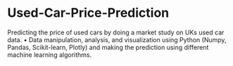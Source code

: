 # Used-Car-Price-Prediction
Predicting the price of used cars by doing a market study on UKs used car data. • Data manipulation, analysis, and visualization using Python (Numpy, Pandas, Scikit-learn, Plotly) and making the prediction using different machine learning algorithms.
